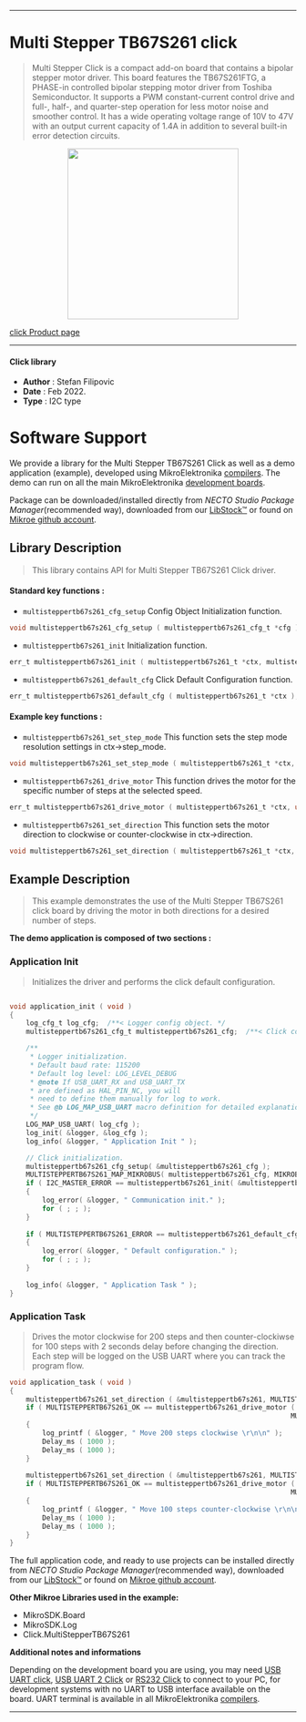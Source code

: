 
---
# Multi Stepper TB67S261 click

> Multi Stepper Click is a compact add-on board that contains a bipolar stepper motor driver. This board features the TB67S261FTG, a PHASE-in controlled bipolar stepping motor driver from Toshiba Semiconductor. It supports a PWM constant-current control drive and full-, half-, and quarter-step operation for less motor noise and smoother control. It has a wide operating voltage range of 10V to 47V with an output current capacity of 1.4A in addition to several built-in error detection circuits.

<p align="center">
  <img src="https://download.mikroe.com/images/click_for_ide/multisteppertb67s261_click.png" height=300px>
</p>

[click Product page](https://www.mikroe.com/multi-stepper-click-tb67s261)

---


#### Click library

- **Author**        : Stefan Filipovic
- **Date**          : Feb 2022.
- **Type**          : I2C type


# Software Support

We provide a library for the Multi Stepper TB67S261 Click
as well as a demo application (example), developed using MikroElektronika
[compilers](https://www.mikroe.com/necto-studio).
The demo can run on all the main MikroElektronika [development boards](https://www.mikroe.com/development-boards).

Package can be downloaded/installed directly from *NECTO Studio Package Manager*(recommended way), downloaded from our [LibStock&trade;](https://libstock.mikroe.com) or found on [Mikroe github account](https://github.com/MikroElektronika/mikrosdk_click_v2/tree/master/clicks).

## Library Description

> This library contains API for Multi Stepper TB67S261 Click driver.

#### Standard key functions :

- `multisteppertb67s261_cfg_setup` Config Object Initialization function.
```c
void multisteppertb67s261_cfg_setup ( multisteppertb67s261_cfg_t *cfg );
```

- `multisteppertb67s261_init` Initialization function.
```c
err_t multisteppertb67s261_init ( multisteppertb67s261_t *ctx, multisteppertb67s261_cfg_t *cfg );
```

- `multisteppertb67s261_default_cfg` Click Default Configuration function.
```c
err_t multisteppertb67s261_default_cfg ( multisteppertb67s261_t *ctx );
```

#### Example key functions :

- `multisteppertb67s261_set_step_mode` This function sets the step mode resolution settings in ctx->step_mode.
```c
void multisteppertb67s261_set_step_mode ( multisteppertb67s261_t *ctx, uint8_t mode );
```

- `multisteppertb67s261_drive_motor` This function drives the motor for the specific number of steps at the selected speed.
```c
err_t multisteppertb67s261_drive_motor ( multisteppertb67s261_t *ctx, uint32_t steps, uint8_t speed );
```

- `multisteppertb67s261_set_direction` This function sets the motor direction to clockwise or counter-clockwise in ctx->direction.
```c
void multisteppertb67s261_set_direction ( multisteppertb67s261_t *ctx, uint8_t dir );
```

## Example Description

> This example demonstrates the use of the Multi Stepper TB67S261 click board by driving the motor in both directions for a desired number of steps.

**The demo application is composed of two sections :**

### Application Init

> Initializes the driver and performs the click default configuration.

```c

void application_init ( void )
{
    log_cfg_t log_cfg;  /**< Logger config object. */
    multisteppertb67s261_cfg_t multisteppertb67s261_cfg;  /**< Click config object. */

    /** 
     * Logger initialization.
     * Default baud rate: 115200
     * Default log level: LOG_LEVEL_DEBUG
     * @note If USB_UART_RX and USB_UART_TX 
     * are defined as HAL_PIN_NC, you will 
     * need to define them manually for log to work. 
     * See @b LOG_MAP_USB_UART macro definition for detailed explanation.
     */
    LOG_MAP_USB_UART( log_cfg );
    log_init( &logger, &log_cfg );
    log_info( &logger, " Application Init " );

    // Click initialization.
    multisteppertb67s261_cfg_setup( &multisteppertb67s261_cfg );
    MULTISTEPPERTB67S261_MAP_MIKROBUS( multisteppertb67s261_cfg, MIKROBUS_1 );
    if ( I2C_MASTER_ERROR == multisteppertb67s261_init( &multisteppertb67s261, &multisteppertb67s261_cfg ) ) 
    {
        log_error( &logger, " Communication init." );
        for ( ; ; );
    }
    
    if ( MULTISTEPPERTB67S261_ERROR == multisteppertb67s261_default_cfg ( &multisteppertb67s261 ) )
    {
        log_error( &logger, " Default configuration." );
        for ( ; ; );
    }
    
    log_info( &logger, " Application Task " );
}

```

### Application Task

> Drives the motor clockwise for 200 steps and then counter-clockiwse for 100 steps with 2 seconds delay before changing the direction.
Each step will be logged on the USB UART where you can track the program flow.

```c
void application_task ( void )
{
    multisteppertb67s261_set_direction ( &multisteppertb67s261, MULTISTEPPERTB67S261_DIR_CW );
    if ( MULTISTEPPERTB67S261_OK == multisteppertb67s261_drive_motor ( &multisteppertb67s261, 200, 
                                                                     MULTISTEPPERTB67S261_SPEED_FAST ) )
    {
        log_printf ( &logger, " Move 200 steps clockwise \r\n\n" );
        Delay_ms ( 1000 );
        Delay_ms ( 1000 );
    }
    
    multisteppertb67s261_set_direction ( &multisteppertb67s261, MULTISTEPPERTB67S261_DIR_CCW );
    if ( MULTISTEPPERTB67S261_OK == multisteppertb67s261_drive_motor ( &multisteppertb67s261, 100,
                                                                     MULTISTEPPERTB67S261_SPEED_FAST ) )
    {
        log_printf ( &logger, " Move 100 steps counter-clockwise \r\n\n" );
        Delay_ms ( 1000 );
        Delay_ms ( 1000 );
    }
}
```

The full application code, and ready to use projects can be installed directly from *NECTO Studio Package Manager*(recommended way), downloaded from our [LibStock&trade;](https://libstock.mikroe.com) or found on [Mikroe github account](https://github.com/MikroElektronika/mikrosdk_click_v2/tree/master/clicks).

**Other Mikroe Libraries used in the example:**

- MikroSDK.Board
- MikroSDK.Log
- Click.MultiStepperTB67S261

**Additional notes and informations**

Depending on the development board you are using, you may need
[USB UART click](https://www.mikroe.com/usb-uart-click),
[USB UART 2 Click](https://www.mikroe.com/usb-uart-2-click) or
[RS232 Click](https://www.mikroe.com/rs232-click) to connect to your PC, for
development systems with no UART to USB interface available on the board. UART
terminal is available in all MikroElektronika
[compilers](https://shop.mikroe.com/compilers).

---
